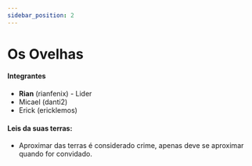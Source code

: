 ```yaml
---
sidebar_position: 2
---
```


# Os Ovelhas

#### Integrantes

- **Rian** (rianfenix) - Lider
- Micael (danti2)
- Erick (ericklemos)

#### Leis da suas terras:

- Aproximar das terras é considerado crime, apenas deve se aproximar quando for convidado.